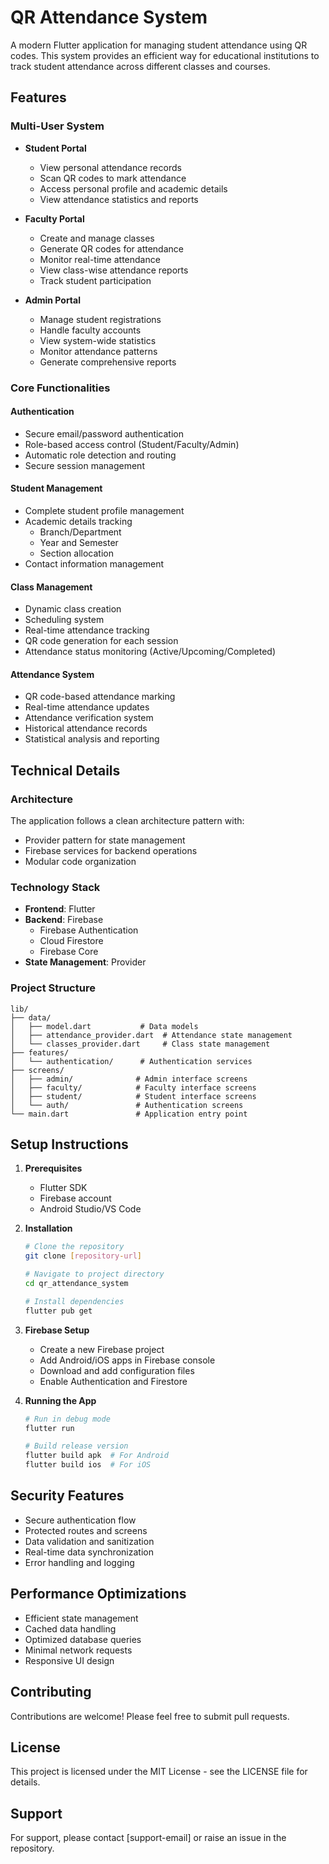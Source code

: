 # QR Attendance System

A modern Flutter application for managing student attendance using QR codes. This system provides an efficient way for educational institutions to track student attendance across different classes and courses.

## Features

### Multi-User System

- **Student Portal**

  - View personal attendance records
  - Scan QR codes to mark attendance
  - Access personal profile and academic details
  - View attendance statistics and reports

- **Faculty Portal**

  - Create and manage classes
  - Generate QR codes for attendance
  - Monitor real-time attendance
  - View class-wise attendance reports
  - Track student participation

- **Admin Portal**
  - Manage student registrations
  - Handle faculty accounts
  - View system-wide statistics
  - Monitor attendance patterns
  - Generate comprehensive reports

### Core Functionalities

#### Authentication

- Secure email/password authentication
- Role-based access control (Student/Faculty/Admin)
- Automatic role detection and routing
- Secure session management

#### Student Management

- Complete student profile management
- Academic details tracking
  - Branch/Department
  - Year and Semester
  - Section allocation
- Contact information management

#### Class Management

- Dynamic class creation
- Scheduling system
- Real-time attendance tracking
- QR code generation for each session
- Attendance status monitoring (Active/Upcoming/Completed)

#### Attendance System

- QR code-based attendance marking
- Real-time attendance updates
- Attendance verification system
- Historical attendance records
- Statistical analysis and reporting

## Technical Details

### Architecture

The application follows a clean architecture pattern with:

- Provider pattern for state management
- Firebase services for backend operations
- Modular code organization

### Technology Stack

- **Frontend**: Flutter
- **Backend**: Firebase
  - Firebase Authentication
  - Cloud Firestore
  - Firebase Core
- **State Management**: Provider

### Project Structure

```
lib/
├── data/
│   ├── model.dart           # Data models
│   ├── attendance_provider.dart  # Attendance state management
│   └── classes_provider.dart     # Class state management
├── features/
│   └── authentication/      # Authentication services
├── screens/
│   ├── admin/              # Admin interface screens
│   ├── faculty/            # Faculty interface screens
│   ├── student/            # Student interface screens
│   └── auth/               # Authentication screens
└── main.dart               # Application entry point
```

## Setup Instructions

1. **Prerequisites**

   - Flutter SDK
   - Firebase account
   - Android Studio/VS Code

2. **Installation**

   ```bash
   # Clone the repository
   git clone [repository-url]

   # Navigate to project directory
   cd qr_attendance_system

   # Install dependencies
   flutter pub get
   ```

3. **Firebase Setup**

   - Create a new Firebase project
   - Add Android/iOS apps in Firebase console
   - Download and add configuration files
   - Enable Authentication and Firestore

4. **Running the App**

   ```bash
   # Run in debug mode
   flutter run

   # Build release version
   flutter build apk  # For Android
   flutter build ios  # For iOS
   ```

## Security Features

- Secure authentication flow
- Protected routes and screens
- Data validation and sanitization
- Real-time data synchronization
- Error handling and logging

## Performance Optimizations

- Efficient state management
- Cached data handling
- Optimized database queries
- Minimal network requests
- Responsive UI design

## Contributing

Contributions are welcome! Please feel free to submit pull requests.

## License

This project is licensed under the MIT License - see the LICENSE file for details.

## Support

For support, please contact [support-email] or raise an issue in the repository.
